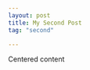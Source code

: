 ```yaml
---
layout: post
title: My Second Post
tag: "second"

---
```


<div class="not-fullscreen background parallax" style="background-image:url('http://www.minimit.com/images/picjumbo.com_IMG_8697.jpg');" data-img-width="1600" data-img-height="1064" data-diff="100">
    <div class="content-a">
        <div class="content-b">
            Centered content
        </div>
    </div>
</div>